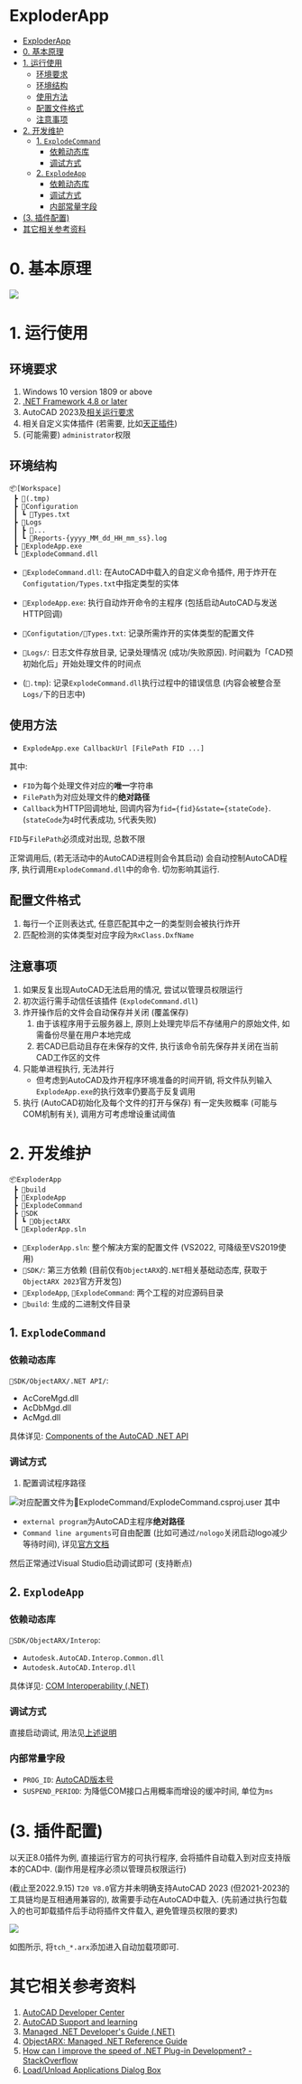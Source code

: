 
ExploderApp
===

- [ExploderApp](#exploderapp)
- [0. 基本原理](#0-基本原理)
- [1. 运行使用](#1-运行使用)
  - [环境要求](#环境要求)
  - [环境结构](#环境结构)
  - [使用方法](#使用方法)
  - [配置文件格式](#配置文件格式)
  - [注意事项](#注意事项)
- [2. 开发维护](#2-开发维护)
  - [1. `ExplodeCommand`](#1-explodecommand)
    - [依赖动态库](#依赖动态库)
    - [调试方式](#调试方式)
  - [2. `ExplodeApp`](#2-explodeapp)
    - [依赖动态库](#依赖动态库-1)
    - [调试方式](#调试方式-1)
    - [内部常量字段](#内部常量字段)
- [(3. 插件配置)](#3-插件配置)
- [其它相关参考资料](#其它相关参考资料)

# 0. 基本原理

![](assets/Structure.png)

# 1. 运行使用

## 环境要求

1. Windows 10 version 1809 or above
2. [.NET Framework 4.8 or later](<https://dotnet.microsoft.com/en-us/download/dotnet-framework> "Download .NET Framework")
3. AutoCAD 2023及[相关运行要求](<https://knowledge.autodesk.com/support/autocad-lt/learn-explore/caas/sfdcarticles/sfdcarticles/System-requirements-for-AutoCAD-LT-2023.html> "System requirements for AutoCAD LT 2023")
4. 相关自定义实体插件 (若需要, 比如[天正插件](http://tangent.com.cn/download/gongju/970.html))
5. (可能需要) `administrator`权限

## 环境结构
```
📦[Workspace]
 ┣ 📂(.tmp)
 ┣ 📂Configuration
 ┃ ┗ 📜Types.txt
 ┣ 📂Logs
 ┃ ┣ 📜...
 ┃ ┗ 📜Reports-{yyyy_MM_dd_HH_mm_ss}.log
 ┣ 📜ExplodeApp.exe
 ┗ 📜ExplodeCommand.dll
```
- `📜ExplodeCommand.dll`: 在AutoCAD中载入的自定义命令插件, 用于炸开在`Configutation/Types.txt`中指定类型的实体
- `📜ExplodeApp.exe`: 执行自动炸开命令的主程序 (包括启动AutoCAD与发送HTTP回调)
- `📂Configutation/📜Types.txt`: 记录所需炸开的实体类型的配置文件
- `📂Logs/`: 日志文件存放目录, 记录处理情况 (成功/失败原因). 时间戳为「CAD预初始化后」开始处理文件的时间点

- (`📂.tmp`): 记录`ExplodeCommand.dll`执行过程中的错误信息 (内容会被整合至`Logs/`下的日志中)


## 使用方法

- `ExplodeApp.exe CallbackUrl [FilePath FID ...]`

其中:
- `FID`为每个处理文件对应的**唯一**字符串
- `FilePath`为对应处理文件的**绝对路径**
- `Callback`为HTTP回调地址, 回调内容为`fid={fid}&state={stateCode}`. (`stateCode`为`4`时代表成功, `5`代表失败)

`FID`与`FilePath`必须成对出现, 总数不限

正常调用后, (若无活动中的AutoCAD进程则会令其启动) 会自动控制AutoCAD程序, 执行调用`ExplodeCommand.dll`中的命令. 切勿影响其运行.


## 配置文件格式

1. 每行一个正则表达式, 任意匹配其中之一的类型则会被执行炸开
2. 匹配检测的实体类型对应字段为`RxClass.DxfName`


## 注意事项

1. 如果反复出现AutoCAD无法启用的情况, 尝试以管理员权限运行
2. 初次运行需手动信任该插件 (`ExplodeCommand.dll`)
3. 炸开操作后的文件会自动保存并关闭 (覆盖保存)
   1. 由于该程序用于云服务器上, 原则上处理完毕后不存储用户的原始文件, 如需备份尽量在用户本地完成
   2. 若CAD已启动且存在未保存的文件, 执行该命令前先保存并关闭在当前CAD工作区的文件
4. 只能单进程执行, 无法并行
   - 但考虑到AutoCAD及炸开程序环境准备的时间开销, 将文件队列输入`ExplodeApp.exe`的执行效率仍要高于反复调用
5. 执行 (AutoCAD初始化及每个文件的打开与保存) 有一定失败概率 (可能与COM机制有关), 调用方可考虑增设重试阈值



# 2. 开发维护
```
📦ExploderApp
 ┣ 📂build
 ┣ 📂ExplodeApp
 ┣ 📂ExplodeCommand
 ┣ 📂SDK
 ┃ ┗ 📂ObjectARX
 ┗ 📜ExploderApp.sln
```

- `📜ExploderApp.sln`: 整个解决方案的配置文件 (VS2022, 可降级至VS2019使用)
- `📂SDK/`: 第三方依赖 (目前仅有`ObjectARX`的`.NET`相关基础动态库, 获取于`ObjectARX 2023`官方开发包)
- `📂ExplodeApp`, `📂ExplodeCommand`: 两个工程的对应源码目录
- `📂build`: 生成的二进制文件目录


## 1. `ExplodeCommand`

### 依赖动态库
`📂SDK/ObjectARX/.NET API/`:
- AcCoreMgd.dll
- AcDbMgd.dll
- AcMgd.dll

具体详见: [Components of the AutoCAD .NET API](https://help.autodesk.com/view/OARX/2023/ENU/?guid=GUID-8657D153-0120-4881-A3C8-E00ED139E0D3)

### 调试方式

1. 配置调试程序路径

![对应配置文件为`📂ExplodeCommand/ExplodeCommand.csproj.user`](assets/ExplodeCommand%20debug%20application.png)
其中
- `external program`为AutoCAD主程序**绝对路径**
- `Command line arguments`可自由配置 (比如可通过`/nologo`关闭启动logo减少等待时间), 详见[官方文档](https://knowledge.autodesk.com/support/autocad/learn-explore/caas/CloudHelp/cloudhelp/2023/ENU/AutoCAD-Core/files/GUID-8E54B6EC-5B52-4F62-B7FC-0D4E1EDF093A-htm.html)

然后正常通过Visual Studio启动调试即可 (支持断点)

## 2. `ExplodeApp`

### 依赖动态库
`📂SDK/ObjectARX/Interop`:
- `Autodesk.AutoCAD.Interop.Common.dll`
- `Autodesk.AutoCAD.Interop.dll`

具体详见: [COM Interoperability (.NET)](https://help.autodesk.com/view/OARX/2023/ENU/?guid=GUID-BFFF308E-CC10-4C56-A81E-C15FB300EB70)

### 调试方式

直接启动调试, 用法见[上述说明](#使用方法)

### 内部常量字段

- `PROG_ID`: [AutoCAD版本号](https://help.autodesk.com/view/OARX/2023/ENU/?guid=GUID-A6C680F2-DE2E-418A-A182-E4884073338A> "Release Number")
- `SUSPEND_PERIOD`: 为降低COM接口占用概率而增设的缓冲时间, 单位为`ms`


# (3. 插件配置)

以天正8.0插件为例, 直接运行官方的可执行程序, 会将插件自动载入到对应支持版本的CAD中. (副作用是程序必须以管理员权限运行)

(截止至2022.9.15) `T20 V8.0`官方并未明确支持AutoCAD 2023 (但2021-2023的工具链均是互相通用兼容的), 故需要手动在AutoCAD中载入.
(先前通过执行包载入的也可卸载插件后手动将插件文件载入, 避免管理员权限的要求)

![](assets/LoadApplications.png)

如图所示, 将`tch_*.arx`添加进入自动加载项即可.

# 其它相关参考资料
1. [AutoCAD Developer Center](https://www.Autodesk.com/DevelopAutocad)
2. [AutoCAD Support and learning](https://knowledge.autodesk.com/support/autocad)
3. [Managed .NET Developer's Guide (.NET)](https://help.autodesk.com/view/OARX/2023/ENU/?guid=GUID-C3F3C736-40CF-44A0-9210-55F6A939B6F2)
4. [ObjectARX: Managed .NET Reference Guide](https://help.autodesk.com/view/OARX/2023/ENU/?guid=OARX-ManagedRefGuide-What_s_New)
5. [How can I improve the speed of .NET Plug-in Development? - StackOverflow](https://stackoverflow.com/questions/46889665/how-can-i-improve-the-speed-of-net-plug-in-development)
6. [Load/Unload Applications Dialog Box](https://knowledge.autodesk.com/support/autocad/learn-explore/caas/CloudHelp/cloudhelp/2023/ENU/AutoCAD-Core/files/GUID-49BC17B0-D6CC-4FD2-980F-184ACC9708E8-htm.html)
